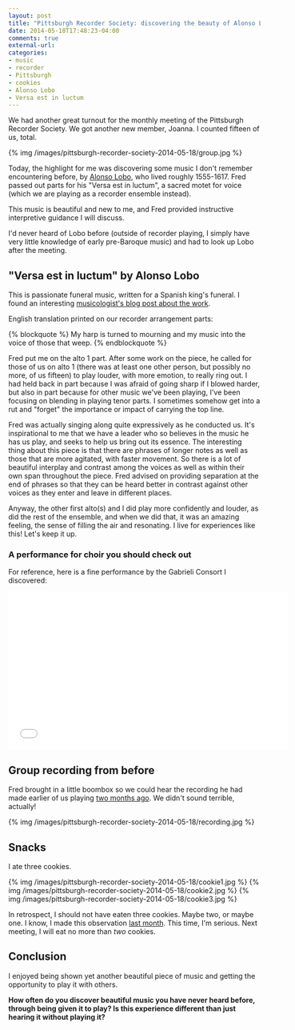 ```yaml
---
layout: post
title: "Pittsburgh Recorder Society: discovering the beauty of Alonso Lobo"
date: 2014-05-18T17:48:23-04:00
comments: true
external-url: 
categories: 
- music
- recorder
- Pittsburgh
- cookies
- Alonso Lobo
- Versa est in luctum
---
```

We had another great turnout for the monthly meeting of the Pittsburgh Recorder Society. We got another new member, Joanna. I counted fifteen of us, total.

{% img /images/pittsburgh-recorder-society-2014-05-18/group.jpg %}

Today, the highlight for me was discovering some music I don't remember encountering before, by [Alonso Lobo](http://en.wikipedia.org/wiki/Alonso_Lobo), who lived roughly 1555-1617. Fred passed out parts for his "Versa est in luctum", a sacred motet for voice (which we are playing as a recorder ensemble instead).

This music is beautiful and new to me, and Fred provided instructive interpretive guidance I will discuss.

I'd never heard of Lobo before (outside of recorder playing, I simply have very little knowledge of early pre-Baroque music) and had to look up Lobo after the meeting.

<!--more-->

## "Versa est in luctum" by Alonso Lobo

This is passionate funeral music, written for a Spanish king's funeral. I found an interesting [musicologist's blog post about the work](http://luiscfhenriques.com/alonso-lobos-versa-est-in-luctum/).

English translation printed on our recorder arrangement parts:

{% blockquote %}
My harp is turned to mourning and my music into the voice of those that weep.
{% endblockquote %}

Fred put me on the alto 1 part. After some work on the piece, he called for those of us on alto 1 (there was at least one other person, but possibly no more, of us fifteen) to play louder, with more emotion, to really ring out. I had held back in part because I was afraid of going sharp if I blowed harder, but also in part because for other music we've been playing, I've been focusing on blending in playing tenor parts. I sometimes somehow get into a rut and "forget" the importance or impact of carrying the top line.

Fred was actually singing along quite expressively as he conducted us. It's inspirational to me that we have a leader who so believes in the music he has us play, and seeks to help us bring out its essence. The interesting thing about this piece is that there are phrases of longer notes as well as those that are more agitated, with faster movement. So there is a lot of beautiful interplay and contrast among the voices as well as within their own span throughout the piece. Fred advised on providing separation at the end of phrases so that they can be heard better in contrast against other voices as they enter and leave in different places.

Anyway, the other first alto(s) and I did play more confidently and louder, as did the rest of the ensemble, and when we did that, it was an amazing feeling, the sense of filling the air and resonating. I live for experiences like this! Let's keep it up.

### A performance for choir you should check out

For reference, here is a fine performance by the Gabrieli Consort I discovered:

<iframe width="560" height="315" src="//www.youtube.com/embed/yZe16Mpsmg8" frameborder="0" allowfullscreen></iframe>

## Group recording from before

Fred brought in a little boombox so we could hear the recording he had made earlier of us playing [two months ago](/blog/2014/03/16/pittsburgh-recorder-society-something-new-recently-recording-our-practice-sessions/). We didn't sound terrible, actually!

{% img /images/pittsburgh-recorder-society-2014-05-18/recording.jpg %}

## Snacks

I ate three cookies.

{% img /images/pittsburgh-recorder-society-2014-05-18/cookie1.jpg %}
{% img /images/pittsburgh-recorder-society-2014-05-18/cookie2.jpg %}
{% img /images/pittsburgh-recorder-society-2014-05-18/cookie3.jpg %}

In retrospect, I should not have eaten three cookies. Maybe two, or maybe one. I know, I made this observation [last month](/blog/2014/04/27/pittsburgh-recorder-society-palestrina-gombert-and-dolly-parton-cookies/). This time, I'm serious. Next meeting, I will eat no more than *two* cookies.

## Conclusion

I enjoyed being shown yet another beautiful piece of music and getting the opportunity to play it with others.

**How often do you discover beautiful music you have never heard before, through being given it to play? Is this experience different than just hearing it without playing it?**
